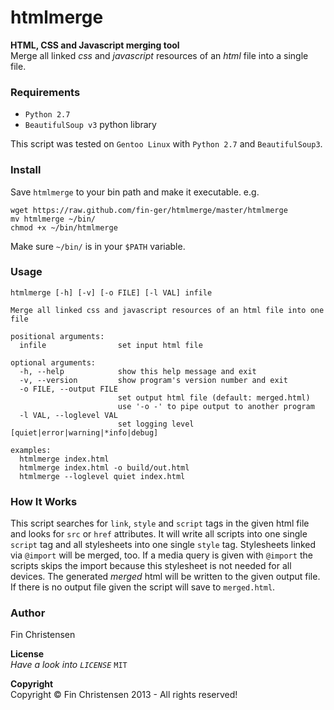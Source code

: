 htmlmerge
=========

__HTML, CSS and Javascript merging tool__  
Merge all linked _css_ and _javascript_ resources of an _html_ file into a
single file.

### Requirements ###
* `Python 2.7`
* `BeautifulSoup v3` python library

This script was tested on `Gentoo Linux` with `Python 2.7` and `BeautifulSoup3`.


### Install ###
Save `htmlmerge` to your bin path and make it executable.
e.g.

    wget https://raw.github.com/fin-ger/htmlmerge/master/htmlmerge
    mv htmlmerge ~/bin/
    chmod +x ~/bin/htmlmerge

Make sure `~/bin/` is in your `$PATH` variable.

### Usage ###
    htmlmerge [-h] [-v] [-o FILE] [-l VAL] infile
    
    Merge all linked css and javascript resources of an html file into one file
    
    positional arguments:
      infile                set input html file
    
    optional arguments:
      -h, --help            show this help message and exit
      -v, --version         show program's version number and exit
      -o FILE, --output FILE
                            set output html file (default: merged.html)
                            use '-o -' to pipe output to another program
      -l VAL, --loglevel VAL
                            set logging level [quiet|error|warning|*info|debug]
    
    examples:
      htmlmerge index.html
      htmlmerge index.html -o build/out.html
      htmlmerge --loglevel quiet index.html

### How It Works ###
This script searches for `link`, `style` and `script` tags in the given html
file and looks for `src` or `href` attributes. It will write all scripts into
one single `script` tag and all stylesheets into one single `style` tag.
Stylesheets linked via `@import` will be merged, too. If a media query is given
with `@import` the scripts skips the import because this stylesheet is not
needed for all devices. The generated *merged* html will be written to the given
output file. If there is no output file given the script will save to
`merged.html`.

### Author ###
Fin Christensen

__License__  
*Have a look into `LICENSE`* `MIT`

__Copyright__  
Copyright &copy; Fin Christensen 2013 - All rights reserved!
